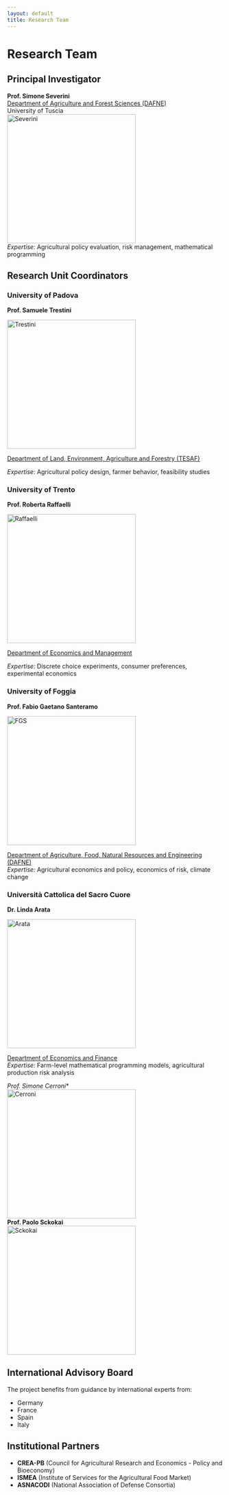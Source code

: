```yaml
---
layout: default
title: Research Team
---
```


# Research Team

## Principal Investigator

**Prof. Simone Severini**    
[Department of Agriculture and Forest Sciences (DAFNE)](https://www.unitus.it/en/departments/dafne/)    
University of Tuscia    
<img src="https://github.com/user-attachments/assets/0f42dc0a-fbd0-44a8-a9eb-eb4efa8ca560" alt="Severini" width="300" height="300">      
*Expertise:* Agricultural policy evaluation, risk management, mathematical programming

## Research Unit Coordinators

### University of Padova
**Prof. Samuele Trestini**  


<img src="https://github.com/user-attachments/assets/03f1ea22-d58e-4d34-bed4-e8a9856bd992" alt="Trestini" width="300" height="300">    

[Department of Land, Environment, Agriculture and Forestry (TESAF)](https://alpinenetwork.org/en/dipartimento-territorio-e-sistemi-agroforestali-tesaf-universita-di-padova/#:~:text=The%20Department%20TESAF%20is%20a%20multidisciplinary%20structure%20acting,resources%2C%20mechanization%20in%20agriculture%20and%20forestry%20and%20phytopathology)  

*Expertise:* Agricultural policy design, farmer behavior, feasibility studies

### University of Trento
**Prof. Roberta Raffaelli** 

<img src="https://github.com/user-attachments/assets/305e6f10-4199-45c0-93d2-65d47331603b" alt="Raffaelli" width="300" height="300">   

[Department of Economics and Management](https://www.economia.unitn.it/en)  
  
*Expertise:* Discrete choice experiments, consumer preferences, experimental economics

### University of Foggia
**Prof. Fabio Gaetano Santeramo** 

<img src="https://github.com/user-attachments/assets/3659fdad-15cc-4d27-adf9-bd4846e24189" alt="FGS" width="300" height="300">   

[Department of Agriculture, Food, Natural Resources and Engineering (DAFNE)](https://www.agraria.unifg.it/en)  
*Expertise:* Agricultural economics and policy, economics of risk, climate change

### Università Cattolica del Sacro Cuore
**Dr. Linda Arata**  

 <img src="https://github.com/user-attachments/assets/0ccc828c-a1ce-45b1-bffa-df93474a614e" alt="Arata" width="300" height="300">  


[Department of Economics and Finance](https://dipartimenti.unicatt.it/defin?rdeLocaleAttr=en)  
*Expertise:* Farm-level mathematical programming models, agricultural production risk analysis


*Prof. Simone Cerroni**    
<img src="https://github.com/user-attachments/assets/5ec19f3f-2204-4b91-be6a-64c552e83df2" alt="Cerroni" width="300" height="300">   
**Prof. Paolo Sckokai**  
<img src="https://github.com/user-attachments/assets/134068ef-6207-41ed-b76a-8f6b92e46648" alt="Sckokai" width="300" height="300">    




## International Advisory Board

The project benefits from guidance by international experts from:
- Germany
- France  
- Spain
- Italy

## Institutional Partners

- **CREA-PB** (Council for Agricultural Research and Economics - Policy and Bioeconomy)
- **ISMEA** (Institute of Services for the Agricultural Food Market)
- **ASNACODI** (National Association of Defense Consortia)
